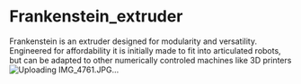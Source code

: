 # Frankenstein_extruder
Frankenstein is an extruder designed for modularity and versatility. Engineered for affordability it is initially made to fit into articulated robots, but can be adapted to other numerically controled machines like 3D printers
![Uploading IMG_4761.JPG…]()

